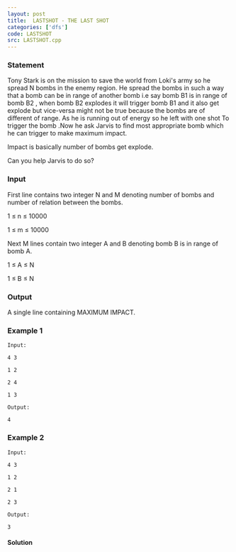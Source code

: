 ```yaml
---
layout: post
title:  LASTSHOT - THE LAST SHOT
categories: ['dfs']
code: LASTSHOT
src: LASTSHOT.cpp
---
```


### **Statement**

Tony Stark is on the mission to save the world from Loki's army so he spread N
bombs in the enemy region. He spread the bombs in such a way that a bomb can
be in range of another bomb i.e say bomb B1 is in range of bomb B2 , when bomb
B2 explodes it will trigger bomb B1 and it also get explode but vice-versa
might not be true because the bombs are of different of range. As he is
running out of energy so he left with one shot To trigger the bomb .Now he ask
Jarvis to find most appropriate bomb which he can trigger to make maximum
impact.

Impact is basically number of bombs get explode.

Can you help Jarvis to do so?

### Input

First line contains two integer N and M denoting number of bombs and number of
relation between the bombs.

1 ≤ n ≤ 10000

1 ≤ m ≤ 10000

Next M lines contain two integer A and B denoting bomb B is in range of bomb
A.

1 ≤ A ≤ N

1 ≤ B ≤ N

### Output

A single line containing MAXIMUM IMPACT.

### Example 1

    
    
    Input:
    4 3
    1 2
    2 4
    1 3
    Output:
    4

### Example 2

    
    
    Input:
    4 3
    1 2
    2 1
    2 3
    Output:
    3



#### **Solution**



